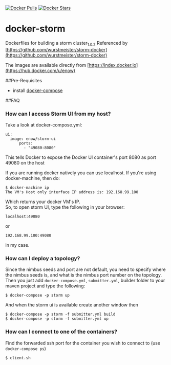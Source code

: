 [![Docker Pulls](https://img.shields.io/docker/pulls/enow/storm.svg)](https://hub.docker.com/r/enow/storm/)
[![Docker Stars](https://img.shields.io/docker/stars/enow/storm.svg)](https://hub.docker.com/r/enow/storm/)

# docker-storm

Dockerfiles for building a storm cluster<sub>1.0.2</sub> Referenced by [https://github.com/wurstmeister/storm-docker](https://github.com/wurstmeister/storm-docker)

The images are available directly from [https://index.docker.io](https://hub.docker.com/u/enow)

##Pre-Requisites

- install [docker-compose](http://docs.docker.com/compose/install/)

##FAQ
### How can I access Storm UI from my host?
Take a look at docker-compose.yml:

    ui:
      image: enow/storm-ui
	      ports:
	        - "49080:8080"

This tells Docker to expose the Docker UI container's port 8080 as port 49080 on the host<br/>

If you are running docker natively you can use localhost. If you're using docker-machine, then do:

    $ docker-machine ip
    The VM's Host only interface IP address is: 192.168.99.100

Which returns your docker VM's IP.<br/>
So, to open storm UI, type the following in your browser:

    localhost:49080

or

    192.168.99.100:49080

in my case.

### How can I deploy a topology?
Since the nimbus seeds and port are not default, you need to specify where the nimbus seeds is, and what is the nimbus port number on the topology. Then you just add ```docker-compose.yml```, ```submitter.yml```, builder folder to your maven project and type the following:

    $ docker-compose -p storm up

And when the storm ui is available create another window then

    $ docker-compose -p storm -f submitter.yml build
    $ docker-compose -p storm -f submitter.yml up

### How can I connect to one of the containers?
Find the forwarded ssh port for the container you wish to connect to (use `docker-compose ps`)

    $ client.sh
